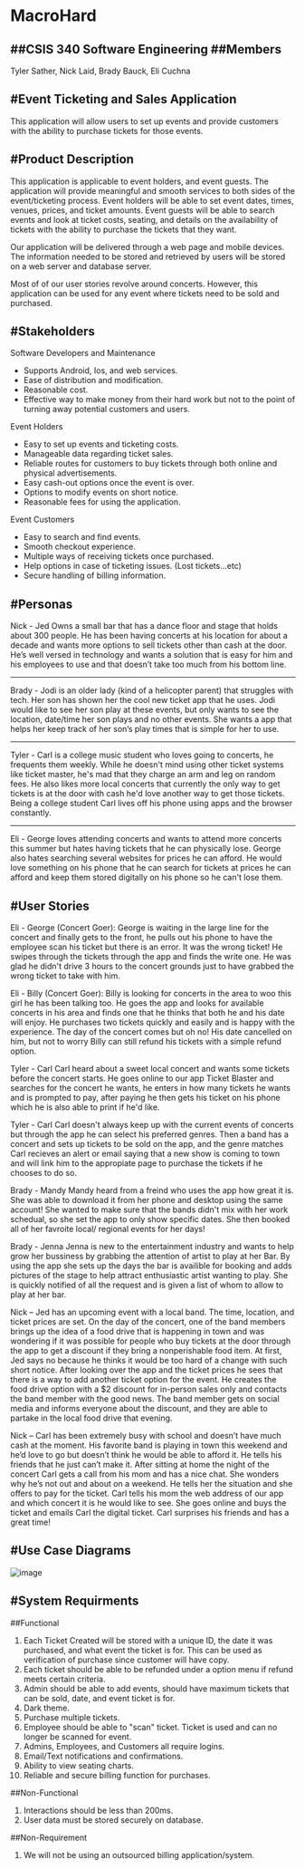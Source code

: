 ﻿# MacroHard
##CSIS 340 Software Engineering 
##Members
---
Tyler Sather, 
Nick Laid,
Brady Bauck,
Eli Cuchna

#Event Ticketing and Sales Application
---
This application will allow users to set up events and provide customers with the ability to purchase tickets for those events. 

#Product Description
---
This application is applicable to event holders, and event guests. The application will provide meaningful and smooth services to both sides of the event/ticketing process. Event holders will be able to set event dates, times, venues, prices, and ticket amounts. Event guests will be able to search events and look at ticket costs, seating, and details on the availability of tickets with the ability to purchase the tickets that they want.

Our application will be delivered through a web page and mobile devices. The information needed to be stored and retrieved by users will be stored on a web server and database server. 

Most of of our user stories revolve around concerts. However, this application can be used for any event where tickets need to be sold and purchased.


#Stakeholders
---
Software Developers and Maintenance 
* Supports Android, Ios, and web services.
* Ease of distribution and modification.
* Reasonable cost.
* Effective way to make money from their hard work but not to the point of turning away potential customers and users. 


Event Holders
* Easy to set up events and ticketing costs.
* Manageable data regarding ticket sales.
* Reliable routes for customers to buy tickets through both online and physical advertisements. 
* Easy cash-out options once the event is over.
* Options to modify events on short notice.
* Reasonable fees for using the application.

Event Customers
* Easy to search and find events.
* Smooth checkout experience.
* Multiple ways of receiving tickets once purchased.
* Help options in case of ticketing issues. (Lost tickets...etc)
* Secure handling of billing information.

#Personas
---
Nick - Jed Owns a small bar that has a dance floor and stage that holds about 300 people. He has been having concerts at his location for about a decade and wants more options to sell tickets other than cash at the door. He’s well versed in technology and wants a solution that is easy for him and his employees to use and that doesn’t take too much from his bottom line.

---
Brady - Jodi is an older lady (kind of a helicopter parent) that struggles with tech. Her son has shown her the cool new ticket app that he uses. Jodi would like to see her son play at these events, but only wants to see the location, date/time her son plays and no other events. She wants a app that helps her keep track of her son’s play times that is simple for her to use.

---
Tyler - Carl is a college music student who loves going to concerts, he frequents them weekly. While he doesn't mind using other ticket systems like ticket master, he's mad that they charge an arm and leg on random fees. He also likes more local concerts that currently the only way to get tickets is at the door with cash he'd love another way to get those tickets. Being a college student Carl lives off his phone using apps and the browser constantly. 

---
Eli - George loves attending concerts and wants to attend more concerts this summer but hates having tickets that he can physically lose. George also hates searching several websites for prices he can afford. He would love something on his phone that he can search for tickets at prices he can afford and keep them stored digitally on his phone so he can't lose them. 


#User Stories
---
Eli - George (Concert Goer):
George is waiting in the large line for the concert and finally gets to the front, he pulls out his phone to have the employee scan his ticket but there is an error. It was the wrong ticket! He swipes through the tickets through the app and finds the write one. He was glad he didn't drive 3 hours to the concert grounds just to have grabbed the wrong ticket to take with him.

Eli - Billy (Concert Goer):
Billy is looking for concerts in the area to woo this girl he has been talking too. He goes the app and looks for available concerts in his area and finds one that he thinks that both he and his date will enjoy. He purchases two tickets quickly and easily and is happy with the experience. The day of the concert comes but oh no! His date cancelled on him, but not to worry Billy can still refund his tickets with a simple refund option.

Tyler - Carl
Carl heard about a sweet local concert and wants some tickets before the concert starts. He goes online to our app Ticket Blaster and searches for the concert he wants, he enters in how many tickets he wants and is prompted to pay, after paying he then gets his ticket on his phone which he is also able to print if he'd like. 

Tyler - Carl
Carl doesn't always keep up with the current events of concerts but through the app he can select his preferred genres. Then a band has a concert and sets up tickets to be sold on the app, and the genre matches Carl recieves an alert or email saying that a new show is coming to town and will link him to the appropiate page to purchase the tickets if he chooses to do so.  

Brady - Mandy 
Mandy heard from a freind who uses the app how great it is. She was able to download it from her phone and desktop using the same account! She wanted to make sure that the bands didn't mix with her work schedual, so she set the app to only show specific dates. She then booked all of her favroite local/ regional events for her days!

Brady - Jenna 
Jenna is new to the entertainment industry and wants to help grow her bussiness by grabbing the attention of artist to play at her Bar. By using the app she sets up the days the bar is availible for booking and adds pictures of the stage to help attract enthusiastic artist wanting to play. She is quickly notified of all the request and is given a list of whom to allow to play at her bar.

Nick – Jed has an upcoming event with a local band. The time, location, and ticket prices are set. On the day of the concert, one of the band members brings up the idea of a food drive that is happening in town and was wondering if it was possible for people who buy tickets at the door through the app to get a discount if they bring a nonperishable food item. At first, Jed says no because he thinks it would be too hard of a change with such short notice. After looking over the app and the ticket prices he sees that there is a way to add another ticket option for the event. He creates the food drive option with a $2 discount for in-person sales only and contacts the band member with the good news. The band member gets on social media and informs everyone about the discount, and they are able to partake in the local food drive that evening. 

Nick – Carl has been extremely busy with school and doesn’t have much cash at the moment. His favorite band is playing in town this weekend and he’d love to go but doesn’t think he would be able to afford it. He tells his friends that he just can’t make it. After sitting at home the night of the concert Carl gets a call from his mom and has a nice chat. She wonders why he’s not out and about on a weekend. He tells her the situation and she offers to pay for the ticket. Carl tells his mom the web address of our app and which concert it is he would like to see. She goes online and buys the ticket and emails Carl the digital ticket. Carl surprises his friends and has a great time! 

#Use Case Diagrams
---
![image](https://user-images.githubusercontent.com/91901337/217379464-4dddecf3-f829-49f1-b6f5-c703fb39beac.png)


#System Requirments
--- 
##Functional
1. Each Ticket Created will be stored with a unique ID, the date it was purchased, and what event the ticket is for. This can be used as verification of purchase since customer will have copy. 
2. Each ticket should be able to be refunded under a option menu if refund meets certain criteria.
3. Admin should be able to add events, should have maximum tickets that can be sold, date, and event ticket is for. 
4. Dark theme. 
5. Purchase multiple tickets.
6. Employee should be able to "scan" ticket. Ticket is used and can no longer be scanned for event.
7. Admins, Employees, and Customers all require logins.
8. Email/Text notifications and confirmations.
9. Ability to view seating charts.
10. Reliable and secure billing function for purchases.

##Non-Functional
1. Interactions should be less than 200ms.
2. User data must be stored securely on database. 

##Non-Requirement
1. We will not be using an outsourced billing application/system. 

